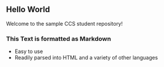 ## Hello World
Welcome to the sample CCS student repository!

### This Text is formatted as Markdown
* Easy to use
* Readily parsed into HTML and a variety of other languages